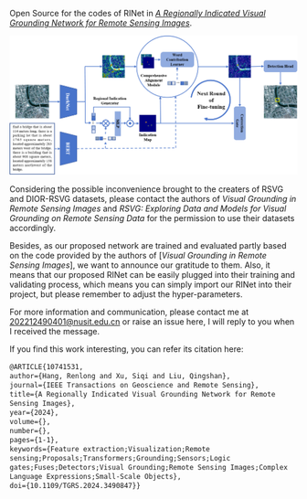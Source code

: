 Open Source for the codes of RINet in [*A Regionally Indicated Visual Grounding Network for Remote Sensing Images*](https://ieeexplore.ieee.org/document/10741531).

<div align="center">
  <img src="https://github.com/KevinDaldry/RINet/blob/main/WorkFlow.png">
</div>

Considering the possible inconvenience brought to the creaters of RSVG and DIOR-RSVG datasets, please contact the authors of *Visual Grounding in Remote Sensing Images* and *RSVG: Exploring Data and Models for Visual
Grounding on Remote Sensing Data* for the permission to use their datasets accordingly. 

Besides, as our proposed network are trained and evaluated partly based on the code provided by the authors of [*Visual Grounding in Remote Sensing Images*], we want to announce our gratitude to them. Also, it means that our proposed RINet can be easily plugged into their training and validating process, which means you can simply import our RINet into their project, but please remember to adjust the hyper-parameters.  
 
For more information and communication, please contact me at 202212490401@nusit.edu.cn or raise an issue here, I will reply to you when I received the message.

If you find this work interesting, you can refer its citation here:

    @ARTICLE{10741531,
    author={Hang, Renlong and Xu, Siqi and Liu, Qingshan},
    journal={IEEE Transactions on Geoscience and Remote Sensing}, 
    title={A Regionally Indicated Visual Grounding Network for Remote Sensing Images}, 
    year={2024},
    volume={},
    number={},
    pages={1-1},
    keywords={Feature extraction;Visualization;Remote sensing;Proposals;Transformers;Grounding;Sensors;Logic gates;Fuses;Detectors;Visual Grounding;Remote Sensing Images;Complex Language Expressions;Small-Scale Objects},
    doi={10.1109/TGRS.2024.3490847}}
